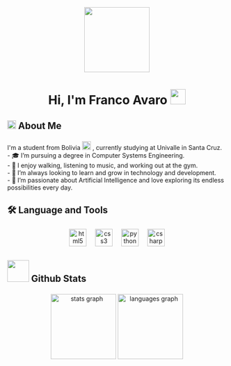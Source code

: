 <div align="center">
  <img height="150" src="https://camo.githubusercontent.com/62da68eb62b1e5f175f7d1f0191dd89a653d7908feb22d37d4a0ab07365d6791/68747470733a2f2f6d656469612e67697068792e636f6d2f6d656469612f4d3967624264396e6244724f5475314d71782f67697068792e676966"  />
</div>

###

<h1 align="center">Hi, I'm Franco Avaro
<img src="https://media.giphy.com/media/hvRJCLFzcasrR4ia7z/giphy.gif" width="35">
</h1>

###

<h2 align="left">
  <picture>
    <img src = "https://github.com/7oSkaaa/7oSkaaa/blob/main/Images/about_me.gif?raw=true" width = 20px>
  </picture> 
  About Me
</h2>

###

<p align="left">
  I'm a student from Bolivia 
  <img src="https://upload.wikimedia.org/wikipedia/commons/4/48/Flag_of_Bolivia.svg" alt="Bandera de Bolivia" width="20"> , 
  currently studying at Univalle in Santa Cruz.<br>
  - 🎓 I’m pursuing a degree in Computer Systems Engineering.<br>
  - 🎵 I enjoy walking, listening to music, and working out at the gym.<br>
  - 🌱 I’m always looking to learn and grow in technology and development.<br>
  - 🤖 I’m passionate about Artificial Intelligence and love exploring its endless possibilities every day.
</p>



###

<h2 align="left">🛠 Language and Tools</h2>

###

<div align="center">
  <img src="https://cdn.jsdelivr.net/gh/devicons/devicon/icons/html5/html5-original.svg" height="40" alt="html5 logo"  />
  <img width="12" />
  <img src="https://cdn.jsdelivr.net/gh/devicons/devicon/icons/css3/css3-original.svg" height="40" alt="css3 logo"  />
  <img width="12" />
  <img src="https://cdn.jsdelivr.net/gh/devicons/devicon/icons/python/python-original.svg" height="40" alt="python logo"  />
  <img width="12" />
  <img src="https://cdn.jsdelivr.net/gh/devicons/devicon/icons/csharp/csharp-original.svg" height="40" alt="csharp logo"  />
</div>

###

<h2 align="left">
  <picture> 
    <img src = "https://github.com/7oSkaaa/7oSkaaa/blob/main/Images/Statistics.gif?raw=true" width = 50px>  
  </picture>
  Github Stats
</h2>

###

<div align="center">
  <img src="https://github-readme-stats.vercel.app/api?username=FrancoLAO&hide_title=false&hide_rank=false&show_icons=true&include_all_commits=true&count_private=true&disable_animations=false&theme=dracula&locale=en&hide_border=false&order=1" height="150" alt="stats graph"  />
  <img src="https://github-readme-stats.vercel.app/api/top-langs?username=FrancoLAO&locale=en&hide_title=false&layout=compact&card_width=320&langs_count=5&theme=dracula&hide_border=false&order=2" height="150" alt="languages graph"  />
</div>

###
